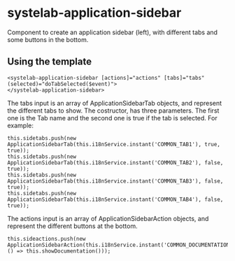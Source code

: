 # systelab-application-sidebar

Component to create an application sidebar (left), with different tabs and some buttons in the bottom.

## Using the template

```
<systelab-application-sidebar [actions]="actions" [tabs]="tabs" (selected)="doTabSelected($event)">
</systelab-application-sidebar>
```
The tabs input is an array of ApplicationSidebarTab objects, and represent the different tabs to show. The costructor, has three parameters.
The first one is the Tab name and the second one is true if the tab is selected. 
For example:
```
this.sidetabs.push(new ApplicationSidebarTab(this.i18nService.instant('COMMON_TAB1'), true, true));
this.sidetabs.push(new ApplicationSidebarTab(this.i18nService.instant('COMMON_TAB2'), false, true));
this.sidetabs.push(new ApplicationSidebarTab(this.i18nService.instant('COMMON_TAB3'), false, true));
this.sidetabs.push(new ApplicationSidebarTab(this.i18nService.instant('COMMON_TAB4'), false, true));
```

The actions input is an array of ApplicationSidebarAction objects, and represent the different buttons at the bottom.
```
this.sideactions.push(new ApplicationSidebarAction(this.i18nService.instant('COMMON_DOCUMENTATION'), () => this.showDocumentation()));
```

